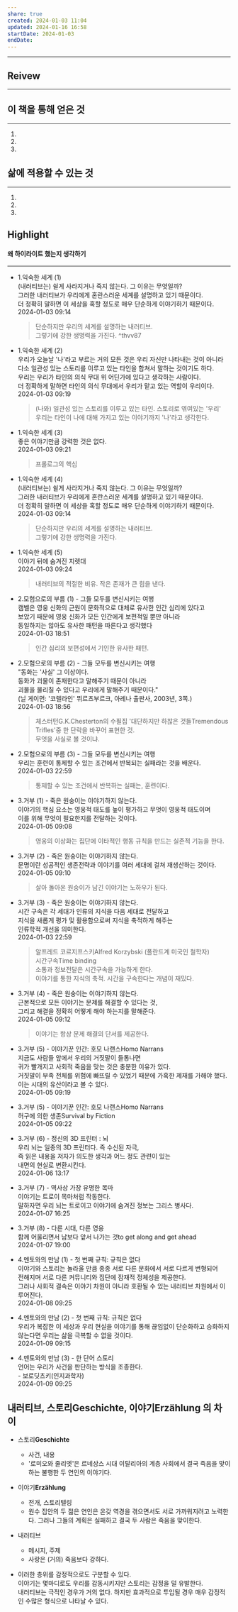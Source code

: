 ```yaml
---
share: true
created: 2024-01-03 11:04
updated: 2024-01-16 16:58
startDate: 2024-01-03
endDate: 
---
```


---
## Reivew
---



## 이 책을 통해 얻은 것
---
1. 
2. 
3. 
   
## 삶에 적용할 수 있는 것
---
1. 
2. 
3. 

## Highlight
#### 왜 하이라이트 했는지 생각하기
---
- 1.익숙한 세계 (1)  
  (내러티브는) 쉴게 사라지거나 죽지 않는다. 그 이유는 무엇일까?  
  그러한 내러티브가 우리에게 혼란스러운 세계를 설명하고 있기 때문이다.  
  더 정확히 말하면 이 세상을 혹할 정도로 매우 단순하게 이야기하기 때문이다.  
  2024-01-03 09:14
  >단순하지만 우리의 세계를 설명하는 내러티브.  
  >그렇기에 강한 생명력을 가진다. ^thvv87


- 1.익숙한 세계 (2)  
	우리가 오늘날 '나'라고 부르는 거의 모든 것은 우리 자신만 나타내는 것이 아니라 다소 일관성 있는 스토리를 이루고 있는 타인을 합쳐서 말하는 것이기도 하다.  
	우리는 우리가 타인의 의식 무대 위 어딘가에 있다고 생각하는 사람이다.  
	더 정확하게 말하면 타인의 의식 무대에서 우리가 맡고 있는 역할이 우리이다.  
	2024-01-03 09:19
	>(나와) 일관성 있는 스토리를 이루고 있는 타인. 스토리로 엮여있는 '우리'  
	>우리는 타인이 나에 대해 가지고 있는 이야기까지 '나'라고 생각한다.


- 1.익숙한 세계 (3)  
	좋은 이야기만큼 강력한 것은 없다.  
	2024-01-03 09:21
	>프롤로그의 핵심


- 1.익숙한 세계 (4)  
  (내러티브는) 쉴게 사라지거나 죽지 않는다. 그 이유는 무엇일까?  
  그러한 내러티브가 우리에게 혼란스러운 세계를 설명하고 있기 때문이다.  
  더 정확히 말하면 이 세상을 혹할 정도로 매우 단순하게 이야기하기 때문이다.  
  2024-01-03 09:14
  >단순하지만 우리의 세계를 설명하는 내러티브.  
  >그렇기에 강한 생명력을 가진다.


- 1.익숙한 세계 (5)  
  이야기 뒤에 숨겨진 지렛대  
  2024-01-03 09:24
  >내러티브의 적절한 비유. 작은 존재가 큰 힘을 낸다.


- 2.모험으로의 부름 (1) - 그들 모두를 변신시키는 여행  
  캠벨은 영웅 신화의 근원이 문화적으로 대체로 유사한 인간 심리에 있다고  
  보았기 때문에 영웅 신화가 모든 인간에게 보편적일 뿐만 아니라  
  동일하지는 않아도 유사한 패턴을 따른다고 생각했다  
  2024-01-03 18:51
  >인간 심리의 보편성에서 기인한 유사한 패턴.


- 2.모험으로의 부름 (2) - 그들 모두를 변신시키는 여행  
  "동화는 '사실' 그 이상이다.  
  동화가 괴물이 존재한다고 말해주기 때문이 아니라  
  괴물을 물리칠 수 있다고 우리에게 말해주기 때문이다."  
  (닐 게이먼: '코렐라인' 뷔르츠부르크, 아레나 출판사, 2003년, 3쪽.)  
  2024-01-03 18:56
  >체스터턴G.K.Chesterton의 수필집 '대단하지만 하찮은 것들Tremendous Trifles'중 한 단락을 바꾸어 표현한 것.  
  >무엇을 사실로 볼 것이냐.


- 2.모험으로의 부름 (3) - 그들 모두를 변신시키는 여행  
  우리는 훈련이 통제할 수 있는 조건에서 반복되는 실패라는 것을 배운다.  
  2024-01-03 22:59
  >통제할 수 있는 조건에서 반복하는 실패는, 훈련이다.


- 3.거부 (1) - 죽은 원숭이는 이야기하지 않는다.  
  이야기의 핵심 요소는 영웅적 태도를 높이 평가하고 무엇이 영웅적 태도이며  
  이를 위해 무엇이 필요한지를 전달하는 것이다.  
  2024-01-05 09:08
  >영웅의 이상화는 집단에 이타적인 행동 규칙을 만드는 실존적 기능을 한다.


- 3.거부 (2) - 죽은 원숭이는 이야기하지 않는다.  
  문명이란 성공적인 생존전략과 이야기를 여러 세대에 걸쳐 재생산하는 것이다.  
  2024-01-05 09:10
  >살아 돌아온 원숭이가 남긴 이야기는 노하우가 된다.


- 3.거부 (3) - 죽은 원숭이는 이야기하지 않는다.  
  시간 구속은 각 세대가 인류의 지식을 다음 세대로 전달하고  
  지식을 새롭게 평가 및 활용함으로써 지식을 축적하게 해주는  
  인류학적 개선을 의미한다.  
  2024-01-03 22:59
  >알프레드 코르지프스키Alfred Korzybski (폴란드계 미국인 철학자)  
  >시간구속Time binding  
  >소통과 정보전달은 시간구속을 가능하게 한다.  
  >이야기를 통한 지식의 축적. 시간을 구속한다는 개념이 재밌다.


- 3.거부 (4) - 죽은 원숭이는 이야기하지 않는다.  
  근본적으로 모든 이야기는 문제를 해결할 수 있다는 것,  
  그리고 해결을 정확히 어떻게 해야 하는지를 말해준다.  
  2024-01-05 09:12
  >이야기는 항상 문제 해결의 단서를 제공한다.


- 3.거부 (5) - 이야기꾼 인간: 호모 나랜스Homo Narrans  
  지금도 사람들 앞에서 우리의 거짓말이 들통나면  
  귀가 빨개지고 사회적 죽음을 맞는 것은 충분한 이유가 있다.  
  거짓말이 부족 전체를 위험에 빠뜨릴 수 있었기 때문에 가혹한 제재를 가해야 했다.  
  이는 시대의 유산이라고 볼 수 있다.  
  2024-01-05 09:19
  >


- 3.거부 (5) - 이야기꾼 인간: 호모 나랜스Homo Narrans  
  허구에 의한 생존Survival by Fiction  
  2024-01-05 09:22
  >


- 3.거부 (6) - 정신의 3D 프린터 : 뇌  
  우리 뇌는 일종의 3D 프린터다. 즉 수신된 자극,  
  즉 읽은 내용을 저자가 의도한 생각과 어느 정도 관련이 있는  
  내면의 현실로 변환시킨다.  
  2024-01-06 13:17
  >


- 3.거부 (7) - 역사상 가장 유명한 목마  
  이야기는 트로이 목마처럼 작동한다.  
  말하자면 우리 뇌는 트로이고 이야기에 숨겨진 정보는 그리스 병사다.  
  2024-01-07 16:25
  >


- 3.거부 (8) - 다른 시대, 다른 영웅  
  함께 어울리면서 남보다 앞서 나가는 것to get along and get ahead  
  2024-01-07 19:00
  >


- 4.멘토와의 만남 (1) - 첫 번째 규칙: 규칙은 없다  
  이야기와 스토리는 놀라울 만큼 종종 서로 다른 문화에서 서로 다르게 변형되어  
  전해지며 서로 다른 커뮤니티와 집단에 잠재적 정체성을 제공한다.  
  그러나 사회적 결속은 이야기 차원이 아니라 호환될 수 있는 내러티브 차원에서 이루어진다.  
  2024-01-08 09:25
  >

- 4.멘토와의 만남 (2) - 첫 번째 규칙: 규칙은 없다  
  우리가 복잡한 이 세상과 우리 현실을 이야기를 통해 끊임없이 단순화하고 승화하지 않는다면 우리는 삶을 극복할 수 없을 것이다.  
  2024-01-09 09:15
  >

- 4.멘토와의 만남 (3) - 한 단어 스토리  
  언어는 우리가 사건을 판단하는 방식을 조종한다.  
  \- 보로딧츠키(인지과학자)  
  2024-01-09 09:25
  >



## 내러티브, 스토리**Geschichte**, 이야기**Erzählung** 의 차이
- 스토리**Geschichte**
	- 사건, 내용
	- '로미오와 줄리엣'은 르네상스 시대 이탈리아의 계층 사회에서 결국 죽음을 맞이하는 불행한 두 연인의 이야기다.
- 이야기**Erzählung**
	- 전개, 스토리텔링
	- 원수 집안의 두 젊은 연인은 온갖 역경을 겪으면서도 서로 가까워지려고 노력한다. 그러나 그들의 계획은 실패하고 결국 두 사람은 죽음을 맞이한다.
- 내러티브
	- 메시지, 주제
	- 사랑은 (거의) 죽음보다 강하다.
	  
- 이러한 층위를 감정적으로도 구분할 수 있다.  
  이야기는 몇마디로도 우리를 감동시키지만 스토리는 감정을 덜 유발한다.  
  내러티브는 극적인 경우가 거의 없다. 하지만 효과적으로 투입될 경우 매우 감정적인 수많은 형식으로 나타날 수 있다.